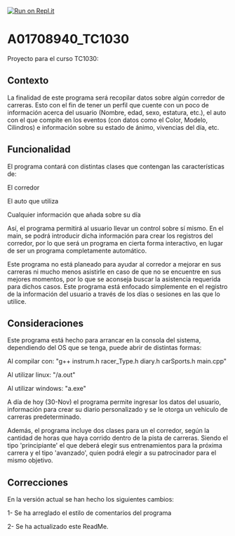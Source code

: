 [![Run on Repl.it](https://repl.it/badge/github/Ian326/A01708940_TC1030)](https://repl.it/github/Ian326/A01708940_TC1030)
# A01708940_TC1030
Proyecto para el curso TC1030:

## Contexto
La finalidad de este programa será recopilar datos sobre algún corredor de carreras. Esto con el fin de tener un perfil que cuente con un poco de información acerca del usuario (Nombre, edad, sexo, estatura, etc.), el auto con el que compite en los eventos (con datos como el Color, Modelo, Cilindros) e información sobre su estado de ánimo, vivencias del día, etc.

## Funcionalidad
El programa contará con distintas clases que contengan las características de:

  El corredor

  El auto que utiliza

  Cualquier información que añada sobre su día


Así, el programa permitirá al usuario llevar un control sobre sí mismo. En el main, se podrá introducir dicha información para crear los registros del corredor, por lo que será un programa en cierta forma interactivo, en lugar de ser un programa completamente automático.

Este programa no está planeado para ayudar al corredor a mejorar en sus carreras ni mucho menos asistirle en caso de que no se encuentre en sus mejores momentos, por lo que se aconseja buscar la asistencia requerida para dichos casos. Este programa está enfocado simplemente en el registro de la información del usuario a través de los días o sesiones en las que lo utilice.

## Consideraciones
Este programa está hecho para arrancar en la consola del sistema, dependiendo del OS que se tenga, puede abrir de distintas formas:

Al compilar con:
    "g++ instrum.h racer_Type.h diary.h carSports.h main.cpp"

Al utilizar linux:
      "/a.out"

Al utilizar windows:
      "a.exe"

A día de hoy (30-Nov) el programa permite ingresar los datos del usuario, información para crear su diario personalizado y se le otorga un vehiculo de carreras predeterminado.

Además, el programa incluye dos clases para un el corredor, según la cantidad de horas que haya corrido dentro de la pista de carreras. Siendo el tipo 'principiante' el que deberá elegir sus entrenamientos para la próxima carrera y el tipo 'avanzado', quien podrá elegir a su patrocinador para el mismo objetivo.

## Correcciones
En la versión actual se han hecho los siguientes cambios:

1- Se ha arreglado el estilo de comentarios del programa

2- Se ha actualizado este ReadMe.
